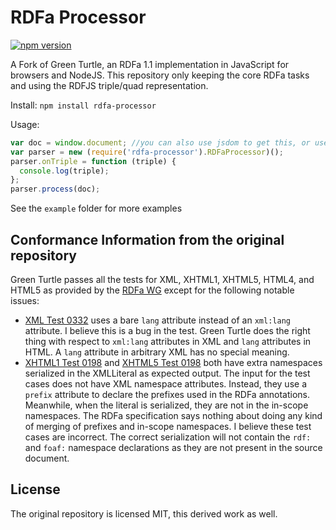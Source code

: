 # RDFa Processor
[![npm version](https://badge.fury.io/js/rdfa-processor.svg)](https://badge.fury.io/js/rdfa-processor)

A Fork of Green Turtle, an RDFa 1.1 implementation in JavaScript for browsers and NodeJS. This repository only keeping the core RDFa tasks and using the RDFJS triple/quad representation.

Install: `npm install rdfa-processor`

Usage:
```javascript
var doc = window.document; //you can also use jsdom to get this, or use DOMParser to parse a string
var parser = new (require('rdfa-processor').RDFaProcessor)();
parser.onTriple = function (triple) {
  console.log(triple);
};
parser.process(doc);
```

See the `example` folder for more examples

## Conformance Information from the original repository

Green Turtle passes all the tests for XML, XHTML1, XHTML5, HTML4, and HTML5 as provided by the [RDFa WG](http://rdfa.info/test-suite/) except for the following notable issues:

 * [XML Test 0332](http://rdfa.info/test-suite/test-cases/rdfa1.1/xml/0332.xml) uses a bare `lang` attribute instead of an `xml:lang` attribute.  I believe this is a bug in the test.  Green Turtle does the right thing with respect to `xml:lang` attributes in XML and `lang` attributes in HTML.  A `lang` attribute in arbitrary XML has no special meaning.
 * [XHTML1 Test 0198](http://rdfa.info/test-suite/test-cases/rdfa1.1/xhtml1/0198.xhtml) and [XHTML5 Test 0198](http://rdfa.info/test-suite/test-cases/rdfa1.1/xhtml5/0198.xhtml) both have extra namespaces serialized in the XMLLiteral as expected output.  The input for the test cases does not have XML namespace attributes.  Instead, they use a `prefix` attribute to declare the prefixes used in the RDFa annotations.  Meanwhile, when the literal is serialized, they are not in the in-scope namespaces.  The RDFa specification says nothing about doing any kind of merging of prefixes and in-scope namespaces.  I believe these test cases are incorrect.  The correct serialization will not contain the `rdf:` and `foaf:` namespace declarations as they are not present in the source document.

## License

The original repository is licensed MIT, this derived work as well.
